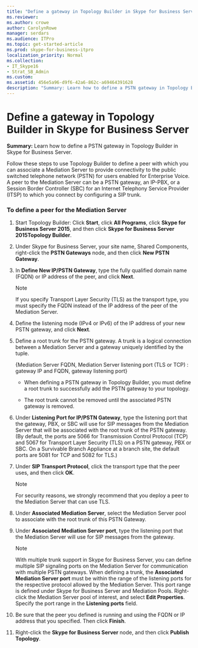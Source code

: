 ```yaml
---
title: "Define a gateway in Topology Builder in Skype for Business Server"
ms.reviewer: 
ms.author: crowe
author: CarolynRowe
manager: serdars
ms.audience: ITPro
ms.topic: get-started-article
ms.prod: skype-for-business-itpro
localization_priority: Normal
ms.collection: 
- IT_Skype16
- Strat_SB_Admin
ms.custom: 
ms.assetid: 456e5a96-d9f6-42a6-862c-a69464391628
description: "Summary: Learn how to define a PSTN gateway in Topology Builder in Skype for Business Server."
---
```


# Define a gateway in Topology Builder in Skype for Business Server
 
**Summary:** Learn how to define a PSTN gateway in Topology Builder in Skype for Business Server.
  
Follow these steps to use Topology Builder to define a peer with which you can associate a Mediation Server to provide connectivity to the public switched telephone network (PSTN) for users enabled for Enterprise Voice. A peer to the Mediation Server can be a PSTN gateway, an IP-PBX, or a Session Border Controller (SBC) for an Internet Telephony Service Provider (ITSP) to which you connect by configuring a SIP trunk.
  
### To define a peer for the Mediation Server

1. Start Topology Builder: Click **Start**, click **All Programs**, click **Skype for Business Server 2015**, and then click **Skype for Business Server 2015Topology Builder**.
    
2. Under Skype for Business Server, your site name, Shared Components, right-click the **PSTN Gateways** node, and then click **New PSTN Gateway**.
3. In **Define New IP/PSTN Gateway**, type the fully qualified domain name (FQDN) or IP address of the peer, and click **Next**.
    
    > [!NOTE]
    > If you specify Transport Layer Security (TLS) as the transport type, you must specify the FQDN instead of the IP address of the peer of the Mediation Server. 
  
4. Define the listening mode (IPv4 or IPv6) of the IP address of your new PSTN gateway, and click **Next**.

5. Define a root trunk for the PSTN gateway. A trunk is a logical connection between a Mediation Server and a gateway uniquely identified by the tuple.
    
    {Mediation Server FQDN, Mediation Server listening port (TLS or TCP) : gateway IP and FQDN, gateway listening port}
    
     - When defining a PSTN gateway in Topology Builder, you must define a root trunk to successfully add the PSTN gateway to your topology.
    
     - The root trunk cannot be removed until the associated PSTN gateway is removed.
    
6. Under **Listening Port for IP/PSTN Gateway**, type the listening port that the gateway, PBX, or SBC will use for SIP messages from the Mediation Server that will be associated with the root trunk of the PSTN gateway. (By default, the ports are 5066 for Transmission Control Protocol (TCP) and 5067 for Transport Layer Security (TLS) on a PSTN gateway, PBX or SBC. On a Survivable Branch Appliance at a branch site, the default ports are 5081 for TCP and 5082 for TLS.)
    
7. Under **SIP Transport Protocol**, click the transport type that the peer uses, and then click **OK**.
    
    > [!NOTE]
    > For security reasons, we strongly recommend that you deploy a peer to the Mediation Server that can use TLS. 
  
8. Under **Associated Mediation Server**, select the Mediation Server pool to associate with the root trunk of this PSTN Gateway.
    
9. Under **Associated Mediation Server port**, type the listening port that the Mediation Server will use for SIP messages from the gateway.
    
    > [!NOTE]
    > With multiple trunk support in Skype for Business Server, you can define multiple SIP signaling ports on the Mediation Server for communication with multiple PSTN gateways. When defining a trunk, the **Associated Mediation Server port** must be within the range of the listening ports for the respective protocol allowed by the Mediation Server. This port range is defined under Skype for Business Server and Mediation Pools. Right-click the Mediation Server pool of interest, and select **Edit Properties**. Specify the port range in the **Listening ports** field.
  
10. Be sure that the peer you defined is running and using the FQDN or IP address that you specified. Then click **Finish**.
    
11. Right-click the **Skype for Business Server** node, and then click **Publish Topology**.
    

